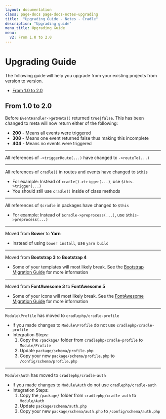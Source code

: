 ```yaml
---
layout: documentation
class: page-docs page-docs-notes-upgrading
title:  "Upgrading Guide - Notes - Cradle"
description: "Upgrading guide"
menu_title: Upgrading Guide
menu:
  v2: From 1.0 to 2.0
---
```


# Upgrading Guide

The following guide will help you upgrade from your existing projects from
version to version.

 - [From 1.0 to 2.0](#v2)

## From 1.0 to 2.0

Before `EventHandler->getMeta()` returned `true|false`. This has been changed
to meta will now return either of the following:

 - **200** - Means all events were triggered
 - **308** - Means one event returned false thus making this incomplete
 - **404** - Means no events were triggered

----

All references of `->triggerRoute(...)` have changed to `->routeTo(...)`

----

All references of `cradle()` in routes and events have changed to `$this`

 - For example: Instead of `cradle()->trigger(...)`, use `$this->trigger(...)`
 - You should still use `cradle()` inside of class methods

----

All references of `$cradle` in packages have changed to `$this`

 - For example: Instead of `$cradle->preprocess(...)`, use `$this->preprocess(...)`

----

Moved from **Bower** to **Yarn**

 - Instead of using `bower install`, use `yarn build`

----

Moved from **Bootstrap 3** to **Bootstrap 4**

 - Some of your templates will most likely break. See the
 [Bootstrap Migration Guide](https://getbootstrap.com/docs/4.0/migration/)
 for more information

----

Moved from **FontAwesome 3** to **FontAwesome 5**

 - Some of your icons will most likely break. See the
 [FontAwesome Migration Guide](https://fontawesome.com/how-to-use/upgrading-from-4)
 for more information

----

`Module\Profile` has moved to `cradlephp/cradle-profile`

 - If you made changes to `Module\Profile` do not use `cradlephp/cradle-profile`
 - Integration Steps:
   1. Copy the `/package/` folder from `cradlephp/cradle-profile` to `Module/Profile`
   2. Update `package/schema/profile.php`
   3. Copy your new `package/schema/profile.php` to `/config/schema/profile.php`

----

`Module\Auth` has moved to `cradlephp/cradle-auth`

 - If you made changes to `Module\Auth` do not use `cradlephp/cradle-auth`
 - Integration Steps:
   1. Copy the `/package/` folder from `cradlephp/cradle-auth` to `Module/Auth`
   2. Update `package/schema/auth.php`
   3. Copy your new `package/schema/auth.php` to `/config/schema/auth.php`
